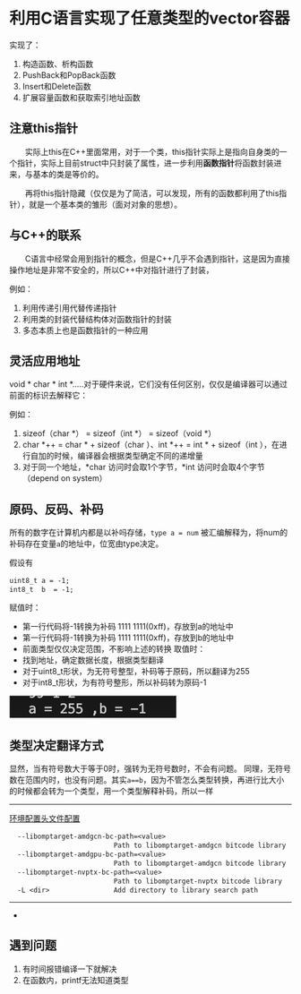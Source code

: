 
# 利用C语言实现了任意类型的vector容器

实现了：

1. 构造函数、析构函数
2. PushBack和PopBack函数
3. Insert和Delete函数
4. 扩展容量函数和获取索引地址函数

## 注意this指针

&emsp;&emsp;实际上this在C++里面常用，对于一个类，this指针实际上是指向自身类的一个指针，实际上目前struct中只封装了属性，进一步利用**函数指针**将函数封装进来，与基本的类是等价的。

&emsp;&emsp;再将this指针隐藏（仅仅是为了简洁，可以发现，所有的函数都利用了this指针），就是一个基本类的雏形（面对对象的思想）。

## 与C++的联系
 
&emsp;&emsp;C语言中经常会用到指针的概念，但是C++几乎不会遇到指针，这是因为直接操作地址是非常不安全的，所以C++中对指针进行了封装，

例如：
1. 利用传递引用代替传递指针
2. 利用类的封装代替结构体对函数指针的封装
3. 多态本质上也是函数指针的一种应用

## 灵活应用地址

void * char * int *.....对于硬件来说，它们没有任何区别，仅仅是编译器可以通过前面的标识去解释它：

例如：
1. sizeof（char *） = sizeof（int *） = sizeof（void *）
2. char *++ = char * + sizeof（char ）、int *++ = int * + sizeof（int ），在进行自加的时候，编译器会根据类型确定不同的递增量
3. 对于同一个地址，*char 访问时会取1个字节，*int 访问时会取4个字节（depend on system）


## 原码、反码、补码

所有的数字在计算机内都是以补吗存储，`type a = num` 被汇编解释为，将num的补码存在变量`a`的地址中，位宽由type决定。

假设有
```
uint8_t a = -1;
int8_t  b  = -1;
```
赋值时：
- 第一行代码将-1转换为补码 1111 1111(0xff)，存放到a的地址中
- 第一行代码将-1转换为补码 1111 1111(0xff)，存放到b的地址中
- 前面类型仅仅决定范围，不影响上述的转换
取值时：
- 找到地址，确定数据长度，根据类型翻译
- 对于uint8_t形状，为无符号整型，补码等于原码，所以翻译为255
- 对于int8_t形状，为有符号整形，所以补码转为原码-1

![alt text](fig1.png)

## 类型决定翻译方式
显然，当有符号数大于等于0时，强转为无符号数时，不会有问题。
同理，无符号数在范围内时，也没有问题。其实`a==b`，因为不管怎么类型转换，再进行比大小的时候都会转为一个类型，用一个类型解释补码，所以一样







---
[环境配置头文件配置](https://ask.csdn.net/questions/1054690)

```  -I <dir>                Add directory to the end of the list of include search paths
  --libomptarget-amdgcn-bc-path=<value>
                          Path to libomptarget-amdgcn bitcode library
  --libomptarget-amdgpu-bc-path=<value>
                          Path to libomptarget-amdgcn bitcode library
  --libomptarget-nvptx-bc-path=<value>
                          Path to libomptarget-nvptx bitcode library
  -L <dir>                Add directory to library search path
  ```

---

- 


  ## 遇到问题
  1. 有时间报错编译一下就解决
  2. 在函数内，printf无法知道类型

